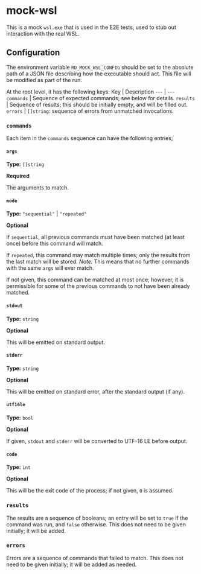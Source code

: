 # mock-wsl

This is a mock `wsl.exe` that is used in the E2E tests, used to stub out
interaction with the real WSL.

## Configuration

The environment variable `RD_MOCK_WSL_CONFIG` should be set to the absolute path
of a JSON file describing how the executable should act.  This file will be
modified as part of the run.

At the root level, it has the following keys:
Key        | Description
---        | ---
`commands` | Sequence of expected commands; see below for details.
`results`  | Sequence of results; this should be initially empty, and will be filled out.
`errors`   | `[]string`: sequence of errors from unmatched invocations.

### `commands`
Each item in the `commands` sequence can have the following entries;

#### `args`

**Type:** `[]string`

**Required**

The arguments to match.

#### `mode`

**Type:** `"sequential"` | `"repeated"`

**Optional**

If `sequential`, all previous commands must have been matched (at least once)
before this command will match.

If `repeated`, this command may match multiple times; only the results from the
last match will be stored. *Note:* This means that no further commands with the
same `args` will ever match.

If not given, this command can be matched at most once; however, it is
permissible for some of the previous commands to not have been already matched.

#### `stdout`

**Type:** `string`

**Optional**

This will be emitted on standard output.

#### `stderr`

**Type:** `string`

**Optional**

This will be emitted on standard error, after the standard output (if any).

#### `utf16le`

**Type:** `bool`

**Optional**

If given, `stdout` and `stderr` will be converted to UTF-16 LE before
output.

#### `code`

**Type:** `int`

**Optional**

This will be the exit code of the process; if not given, `0` is assumed.

### `results`

The results are a sequence of booleans; an entry will be set to `true` if the
command was run, and `false` otherwise.  This does not need to be given
initially; it will be added.

### `errors`

Errors are a sequence of commands that failed to match.  This does not need to
be given initially; it will be added as needed.
